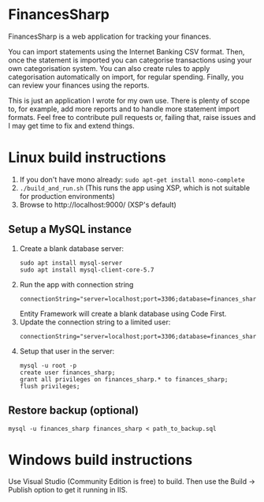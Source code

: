 # FinancesSharp
FinancesSharp is a web application for tracking your finances.

You can import statements using the Internet Banking CSV format. Then, once the 
statement is imported you can categorise transactions using your own 
categorisation system. You can also create rules to apply categorisation 
automatically on import, for regular spending. Finally, you can review your 
finances using the reports.

This is just an application I wrote for my own use. There is plenty of scope to,
for example, add more reports and to handle more statement import formats. Feel 
free to contribute pull requests or, failing that, raise issues and I may get 
time to fix and extend things.

# Linux build instructions
1. If you don't have mono already: `sudo apt-get install mono-complete`
2. `./build_and_run.sh` (This runs the app using XSP, which is not suitable 
   for production environments)
3. Browse to http://localhost:9000/ (XSP's default)

## Setup a MySQL instance
1. Create a blank database server:
   ```
   sudo apt install mysql-server
   sudo apt install mysql-client-core-5.7
   ```
1. Run the app with connection string
   ```
   connectionString="server=localhost;port=3306;database=finances_sharp;uid=root;pwd=ROOT_PASSWORD"
   ```
   Entity Framework will create a blank database using Code First.
1. Update the connection string to a limited user:
   ```
   connectionString="server=localhost;port=3306;database=finances_sharp;uid=finances_sharp"
   ```
1. Setup that user in the server:
   ```
   mysql -u root -p
   create user finances_sharp;
   grant all privileges on finances_sharp.* to finances_sharp;
   flush privileges;
   ```

## Restore backup (optional)
    mysql -u finances_sharp finances_sharp < path_to_backup.sql

# Windows build instructions
Use Visual Studio (Community Edition is free) to build. Then use the Build -> 
Publish option to get it running in IIS.
